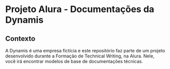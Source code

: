 # Projeto Alura - Documentações da Dynamis

## Contexto
A Dynamis é uma empresa fictícia e este repositório faz parte de um projeto desenvolvido durante a Formação de Technical Writing, na Alura. Nele, você irá encontrar modelos  de base de documentações técnicas. 
